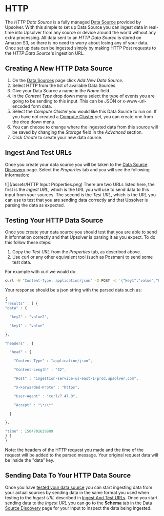 # HTTP

The _HTTP Data Source_ is a fully managed [Data Source](/DataSources.md) provided by Upsolver. With this simple to set up Data Source you can ingest data in real-time into Upsolver from any source or device around the world without any extra processing. All data sent to an _HTTP Data Source_ is stored on Amazon S3, so there is no need to worry about losing any of your data. Once set up data can be ingested simply by making HTTP Post requests to the _HTTP Data Source_'s ingestion URL.

## Creating A New HTTP Data Source

1. On the [Data Sources](/DataSources.md) page click _Add New Data Source._
2. Select HTTP from the list of available Data Sources.
3. Give your Data Source a name in the _Name_ field.
4. In the _Content Type_ drop down menu select the type of events you are going to be sending to this input. This can be JSON or x-www-url-encoded form data.
5. Select the _Compute Cluster_ you would like this Data Source to run on. If you have not created a [Compute Cluster](/clusters/compute-cluster.md) yet, you can create one from the drop down menu.
6. You can choose to change where the ingested data from this source will be saved by changing the _Storage_ field in the _Advanced_ section.
7. Click _Create_ to create your new data source.

## Ingest And Test URLs

Once you create your data source you will be taken to the [Data Source Discovery](/DataSources/data-source-discovery.md) page. Select the _Properties_ tab and you will see the following information:

![](/assets/HTTP Input Properties.png)
There are two URLs listed here, the first is the _Ingest URL_, which is the URL you will use to send data to this input from your sources. The second is the _Test URL_, which is the URL you can use to test that you are sending data correctly and that Upsolver is parsing the data as expected.

## Testing Your HTTP Data Source

Once you create your data source you should test that you are able to send it information correctly and that Upsolver is parsing it as you expect. To do this follow these steps:

1. Copy the _Test URL_ from the _Properties_ tab, as described above.
2. Use curl or any other equivalent tool \(such as Postman\) to send some test data.

For example with curl we would do:

```bash
curl -H "Content-Type: application/json" -X POST -d '{"key1":"value","key2":"value2"}' "YOUR_TEST_URL"
```

Your response should be a json string with the parsed data such as:

```js
{
"results" : [ {
"data" : {

  "key2" : "value2",

  "key1" : "value"

},

"headers" : {

  "head" : {

    "Content-Type" : "application/json",

    "Content-Length" : "32",

    "Host" : "ingestion-service-us-east-1-prod.upsolver.com",

    "X-Forwarded-Proto" : "https",

    "User-Agent" : "curl/7.47.0",

    "Accept" : "\*/\*"

  }

},

"time" : 1504701629989
} ]
}
```

Note: the headers of the HTTP request you made and the time of the request will be added to the parsed message. Your original request data will be inside the "data" key.

## Sending Data To Your HTTP Data Source

Once you have [tested your data source](#testing-your-http-data-source) you can start ingesting data from your actual sources by sending data in the same format you used when testing to the _Ingest URL_ described in [Ingest And Test URLs](#ingest-and-test-urls).  Once you start sending data to the _Ingest URL_ you can go to the [**Schema** tab in the Data Source Discovery](/DataSources/data-source-discovery.md) page for your input to inspect the data being ingested.

